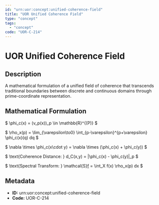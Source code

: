 ```yaml
---
id: "urn:uor:concept:unified-coherence-field"
title: "UOR Unified Coherence Field"
type: "concept"
tags:
  - "concept"
code: "UOR-C-214"
---
```


# UOR Unified Coherence Field

## Description

A mathematical formulation of a unified field of coherence that transcends traditional boundaries between discrete and continuous domains through prime-coordinate representation.

## Mathematical Formulation

$
\phi_c(x) = (v_p(x))_p \in \mathbb{R}^{(P)}
$

$
\rho_x(p) = \lim_{\varepsilon\to0} \int_{p-\varepsilon}^{p+\varepsilon} \phi_c(x)(q) dq
$

$
\nabla \times \phi_c(x\cdot y) = \nabla \times (\phi_c(x) + \phi_c(y))
$

$
\text{Coherence Distance: } d_C(x,y) = \|\phi_c(x) - \phi_c(y)\|_p
$

$
\text{Spectral Transform: } \mathcal{S}[f](p) = \int_X f(x) \rho_x(p) dx
$

## Metadata

- **ID:** urn:uor:concept:unified-coherence-field
- **Code:** UOR-C-214
